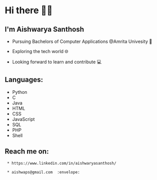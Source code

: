 # Hi there 👋:slightly_smiling_face:

## I'm Aishwarya Santhosh 

- Pursuing Bachelors of Computer Applications @Amrita Univesity :school:

- Exploring the tech world 🌐

- Looking forward to learn and contribute :computer:

## Languages:
- Python
- C
- Java
- HTML
- CSS
- JavaScript
- SQL
- PHP
- Shell



## Reach me on:

     * https://www.linkedin.com/in/aishwaryasanthosh/
     
     * aishwaps@gmail.com  :envelope:
